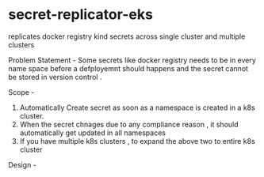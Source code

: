 # secret-replicator-eks
replicates docker registry kind secrets across single cluster and multiple clusters

Problem Statement - Some secrets like docker registry needs to be in every name space before a defployemnt should happens and the secret cannot be stored in version control . 

Scope - 
1) Automatically Create secret as soon as a namespace is created in a k8s cluster.
2) When the secret chnages due to any compliance reason , it should automatically get updated in all namespaces 
3) If you have multiple k8s clusters , to expand the above two to entire k8s cluster 


Design - 






